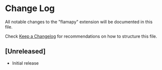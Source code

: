 # Change Log

All notable changes to the "flamapy" extension will be documented in this file.

Check [Keep a Changelog](http://keepachangelog.com/) for recommendations on how to structure this file.

## [Unreleased]

- Initial release